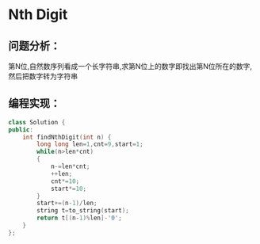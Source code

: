 # Nth Digit
## 问题分析：
第N位,自然数序列看成一个长字符串,求第N位上的数字即找出第N位所在的数字,然后把数字转为字符串
## 编程实现：
```C++
class Solution {
public:
    int findNthDigit(int n) {
        long long len=1,cnt=9,start=1;
        while(n>len*cnt) 
        {
            n-=len*cnt;
            ++len;
            cnt*=10;
            start*=10;
        }
        start+=(n-1)/len;
        string t=to_string(start);
        return t[(n-1)%len]-'0';
    }
};
```
